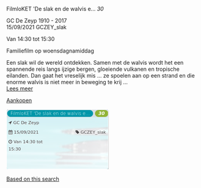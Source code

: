 FilmloKET 'De slak en de walvis e... *30*

GC De Zeyp 1910 - 2017  
15/09/2021 GCZEY\_slak  

Van 14:30 tot 15:30

  

  

Familiefilm op woensdagnamiddag  
  
Een slak wil de wereld ontdekken. Samen met de walvis wordt het een spannende reis langs ijzige bergen, gloeiende vulkanen en tropische eilanden. Dan gaat het vreselijk mis ... ze spoelen aan op een strand en die enorme walvis is niet meer in beweging te krij ...  
[Lees meer](https://tickets.vgc.be/activity/subscribe/GCZEY_slak)

[Aankopen](https://tickets.vgc.be/ticketingActivity/subscribe/GCZEY_slak)

![](64060.png)

[Based on this search](https://tickets.vgc.be/activity/index?&vrijeplaatsen=1&Age%5B%5D=3%2C4&entity=276)